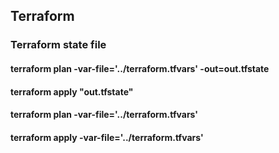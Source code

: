 ## Terraform

### Terraform state file

#### terraform plan -var-file='../terraform.tfvars' -out=out.tfstate
####  terraform apply "out.tfstate"

#### terraform plan -var-file='../terraform.tfvars' 
####  terraform apply -var-file='../terraform.tfvars' 
